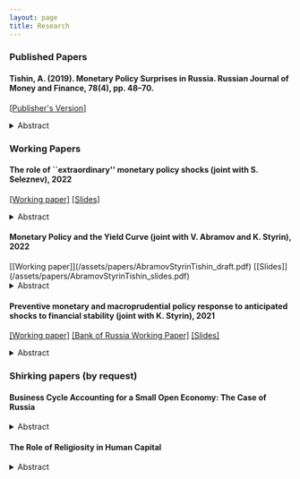 ```yaml
---
layout: page
title: Research
---
```


<h3> Published Papers</h3>

<h4>Tishin, A. (2019). Monetary Policy Surprises in Russia. Russian Journal of Money and Finance, 78(4), pp. 48–70. </h4> 



[[Publisher's Version](https://rjmf.econs.online/upload/iblock/8db/Monetary_Policy_Surprises.pdf)]

  <details>
  <summary>Abstract</summary>

<p><em>This paper studies the monetary policy transmission in the Russian economy. The key question of this research is to determine how monetary policy affects the economy through currency exchange rates. I construct a series of monetary policy surprises for the Russian economy using the high-frequency identification approach. Many papers use futures on interest rates as monetary policy instruments; however, we do not have these futures on the Russian financial market. Therefore, I use different currency futures as monetary surprises because these futures are liquid, and they may reveal market sentiments. I take the dates when the Board of Directors of the Bank of Russia made a decision on the key rate and look at the changes in the currency exchange market in a tiny 30-minute window. Next, I construct a structural vector autoregression model to show the effect of these surprises on macroeconomic variables. In the identification process, I use the external instruments approach à la Gertler and Karadi (2015). Finally, I compare the results with other methods (Cholesky decomposition). I find that a tightening monetary policy significantly increases the bond rate; moreover, the effect on inflation is not immediate, but appears after a couple of months.</em></p>
 </details>

<h3> Working Papers  </h3>

<h4> The role of ``extraordinary'' monetary policy shocks (joint with S. Seleznev), 2022 </h4>

[[Working paper]](/assets/papers/SeleznevTishin_draft.pdf) [[Slides]](/assets/papers/SeleznevTishin_slides.pdf)
  <details>
  <summary>Abstract</summary>

<p><em>
 In this paper, we develop a  framework to study the role of ``extreme'' shocks in Russian data -- shocks that have a magnitude of more than four standard deviations.  We find that these shocks are the source of biased estimates of the transmission mechanism which leads to a price puzzle. To show it, we develop a monthly DSGE model which we use as a workhorse in simulation exercises.  Our focus is on the role of monetary policy shock. We simulate our model under several assumptions about the shocks (whether they come from the shock decomposition of observable variables or simulations). Then we use simulated data from the DSGE model in proxy SVAR to obtain empirical impulse response. Then we compare these responses to the responses estimated from the DSGE model. If monetary policy shock does not contain any peaked shocks, then SVAR impulse responses coincide with DSGE impulse responses. However, if we add a peaked value of monetary policy shock, we immediately observe a price puzzle. 
</em></p>
 </details>
 
 
<h4> Monetary Policy and the Yield Curve (joint with V. Abramov and K. Styrin), 2022 </h4>
[[Working paper]](/assets/papers/AbramovStyrinTishin_draft.pdf) [[Slides]](/assets/papers/AbramovStyrinTishin_slides.pdf)

  <details>
  <summary>Abstract</summary>

<p><em>
This paper discusses the impact of monetary policy on financial and macroeconomic variables in Russia. We distinguish two types of monetary policy: (1) that causes by changes in the current rates and (2) that causes by any other reason (such as forward guidance, communication, and central bank information). We find that these two  types have distinct effects on financial variables. The first type better explains the variation of interest rates for the entire yield curve. In contrast, the second type explains the variation in the exchange rate and market indices. Moreover, we also show that monetary policy transmission from interest rates to inflation takes about one year but this effect is only temporary.
</em></p>
 </details>
 
 
<h4>Preventive monetary and macroprudential policy response to anticipated shocks to financial stability (joint with K. Styrin), 2021 </h4>

[[Working paper]](/assets/papers/StyrinTishin_draft_new.pdf) [[Bank of Russia Working Paper]](https://cbr.ru/eng/ec_research/ser/wp_80/) [[Slides]](/assets/papers/StyrinTishin_slides.pdf)

  <details>
  <summary>Abstract</summary>

<p><em>
In this paper, we develop a simple framework to study the optimal macroprudential and monetary policy interactions in response to financial shocks. Our model combines nominal rigidities and capital accumulation, features that have usually been studied separately in previous literature. In our model, we show that agents do not internalise how their asset purchases affect asset prices. Thus, when crises occur, there are fire sales: less demand for capital further reduces prices and agents are worse off. Policy interventions (both monetary and macroprudential) can improve allocations by restricting borrowing ex-ante (during the accumulation of risks and imbalances) and stimulating the economy ex-post (during crises). As a result, we find a complementary relationship between ex-ante monetary policy and preventive macroprudential policy. We also compare this result with a flexible-price model and a frictionless model and conduct several sensitivity analysis exercises.
</em></p>
 </details>



<!--<h3> Work in Progress </h3>-->


 

 
 
<!--<h4> Insulation from external shocks: Evidence from Russia, 2021 </h4>

  <details>
  <summary>Abstract</summary>

<p><em>
TBA
</em></p>
 </details>-->
 

<h3> Shirking papers (by request)</h3>

<h4> Business Cycle Accounting for a Small Open Economy: The Case of Russia </h4>

  <details>
  <summary>Abstract</summary>

<p><em>This paper studies the business cycles of the Russian economy. This paper aims to find which frictions are more important for the Russian economy and, therefore, which sectors should be modelled in more detail. I start with the simple case of a closed economy with four distortions, namely, the efficiency, the labour, the investment and the feasibility wedges. However, a closed economy model fails to explain real business cycles in emerging countries. I extend this model to a small open economy to better fit the Russian economy. I have two main findings. For a closed economy, I find that the efficiency and the labour wedges account for most fluctuations in output and investments. The feasibility wedge can play at best the third role. However, for a small open economy, only the efficiency wedge successfully contributes to business cycles fluctuations. The role of the labour wedge is much smaller.</em></p>
 </details>

<h4> The Role of Religiosity in Human Capital </h4>

  <details>
  <summary>Abstract</summary>

<p><em>In this paper, I examine the connection between religion and human capital. I want to find the effect of church attendance on human capital. Moreover, I use a non-standard measure of human capital, instead of years of schooling I use PISA test scores. I solve the problem of reverse causality using the instrumental variables. As the IV I take four groups of control variables: geographical controls, economic controls, religious controls and historical controls. The data about religiosity and PISA tests are taken from different surveys and available on the individual levels. I find that there is a strong correlation between church attendance and PISA scores, which can show the difference in human capital between religious and non-religious people.</em></p>
 </details>
